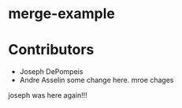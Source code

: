 # merge-example
# Contributors
- Joseph DePompeis
- Andre Asselin
some change here.
mroe chages




joseph was here again!!!
